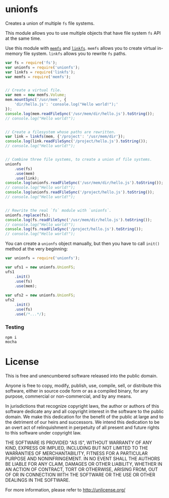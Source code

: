 # unionfs

Creates a union of multiple `fs` file systems.

This module allows you to use multiple objects that have file system `fs` API at the same time.

Use this module with [`memfs`](http://www.npmjs.com/package/memfs) and [`linkfs`](http://www.npmjs.com/package/linkfs). 
`memfs` allows you to create virtual in-memory file system. `linkfs` allows you to rewrite `fs` paths.

```javascript
var fs = require('fs');
var unionfs = require('unionfs');
var linkfs = require('linkfs');
var memfs = require('memfs');


// Create a virtual file.
var mem = new memfs.Volume;
mem.mountSync('/usr/mem', {
    'dir/hello.js': 'console.log("Hello world!");'
});
console.log(mem.readFileSync('/usr/mem/dir/hello.js').toString());
// console.log("Hello world!");


// Create a filesystem whose paths are rewritten.
var link = linkfs(mem, {'/project': '/usr/mem/dir'});
console.log(link.readFileSync('/project/hello.js').toString());
// console.log("Hello world!");


// Combine three file systems, to create a union of file systems.
unionfs
    .use(fs)
    .use(mem)
    .use(link);
console.log(unionfs.readFileSync('/usr/mem/dir/hello.js').toString());
// console.log("Hello world!");
console.log(unionfs.readFileSync('/project/hello.js').toString());
// console.log("Hello world!");


// Rewrite the real `fs` module with `unionfs`.
unionfs.replace(fs);
console.log(fs.readFileSync('/usr/mem/dir/hello.js').toString());
// console.log("Hello world!");
console.log(fs.readFileSync('/project/hello.js').toString());
// console.log("Hello world!");
```

You can create a `unionfs` object manually, but then you have to call `init()` method at the very beginning:

```javascript
var unionfs = require('unionfs');

var ufs1 = new unionfs.UnionFS; 
ufs1
    .init()
    .use(fs)
    .use(mem);
    
var ufs2 = new unionfs.UnionFS;
ufs2
    .init()
    .use(fs)
    .use(/*...*/);
```


### Testing

    npm i
    mocha
    
# License

This is free and unencumbered software released into the public domain.

Anyone is free to copy, modify, publish, use, compile, sell, or
distribute this software, either in source code form or as a compiled
binary, for any purpose, commercial or non-commercial, and by any
means.

In jurisdictions that recognize copyright laws, the author or authors
of this software dedicate any and all copyright interest in the
software to the public domain. We make this dedication for the benefit
of the public at large and to the detriment of our heirs and
successors. We intend this dedication to be an overt act of
relinquishment in perpetuity of all present and future rights to this
software under copyright law.

THE SOFTWARE IS PROVIDED "AS IS", WITHOUT WARRANTY OF ANY KIND,
EXPRESS OR IMPLIED, INCLUDING BUT NOT LIMITED TO THE WARRANTIES OF
MERCHANTABILITY, FITNESS FOR A PARTICULAR PURPOSE AND NONINFRINGEMENT.
IN NO EVENT SHALL THE AUTHORS BE LIABLE FOR ANY CLAIM, DAMAGES OR
OTHER LIABILITY, WHETHER IN AN ACTION OF CONTRACT, TORT OR OTHERWISE,
ARISING FROM, OUT OF OR IN CONNECTION WITH THE SOFTWARE OR THE USE OR
OTHER DEALINGS IN THE SOFTWARE.

For more information, please refer to <http://unlicense.org/>
